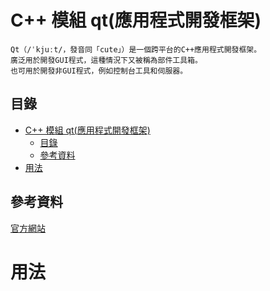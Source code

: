 # C++ 模組 qt(應用程式開發框架)

```
Qt（/ˈkjuːt/，發音同「cute」）是一個跨平台的C++應用程式開發框架。
廣泛用於開發GUI程式，這種情況下又被稱為部件工具箱。
也可用於開發非GUI程式，例如控制台工具和伺服器。
```

## 目錄

- [C++ 模組 qt(應用程式開發框架)](#c-模組-qt應用程式開發框架)
	- [目錄](#目錄)
	- [參考資料](#參考資料)
- [用法](#用法)

## 參考資料

[官方網站](https://www.qt.io/)

# 用法

```c++
```
